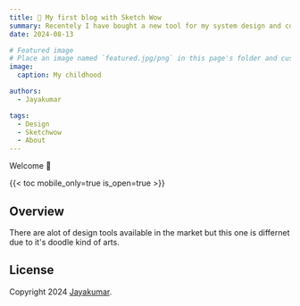 ```yaml
---
title: 🎉 My first blog with Sketch Wow
summary: Recentely I have bought a new tool for my system design and content sketches. And it really worth the price. Today my inner child got excited and designed this peice of art😂.
date: 2024-08-13

# Featured image
# Place an image named `featured.jpg/png` in this page's folder and customize its options here.
image:
  caption: My childhood

authors:
  - Jayakumar

tags:
  - Design
  - Sketchwow
  - About
---
```


Welcome 👋

{{< toc mobile_only=true is_open=true >}}

## Overview

There are alot of design tools available in the market but this one is differnet due to it's doodle kind of arts.


## License

Copyright 2024 [Jayakumar](https://cloudyjay.com).


